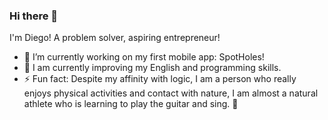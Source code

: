 ### Hi there 👋

I'm Diego! A problem solver, aspiring entrepreneur!

- 🔭 I’m currently working on my first mobile app: SpotHoles!
- 🌱 I am currently improving my English and programming skills.
- ⚡ Fun fact: Despite my affinity with logic, I am a person who really enjoys physical activities and contact with nature, I am almost a natural athlete who is learning to play the guitar and sing. 🤣
